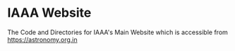 # IAAA Website
The Code and Directories for IAAA's Main Website which is accessible from https://astronomy.org.in
